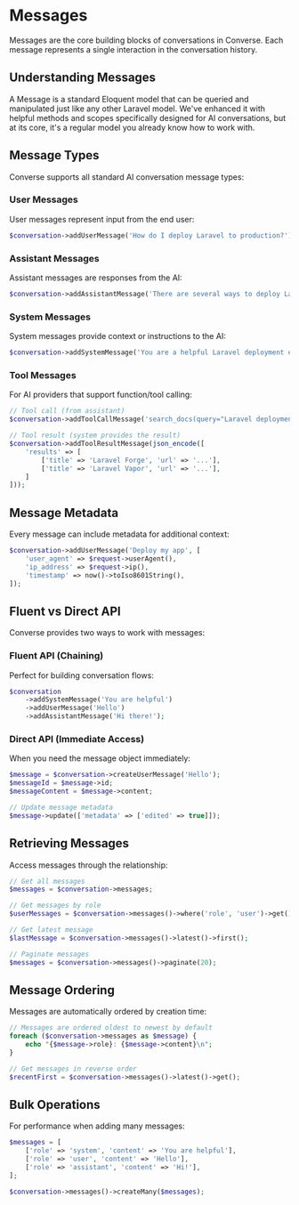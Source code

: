 # Messages

Messages are the core building blocks of conversations in Converse. Each message represents a single interaction in the conversation history.

## Understanding Messages

A Message is a standard Eloquent model that can be queried and manipulated just like any other Laravel model. We've enhanced it with helpful methods and scopes specifically designed for AI conversations, but at its core, it's a regular model you already know how to work with.

## Message Types

Converse supports all standard AI conversation message types:

### User Messages

User messages represent input from the end user:

```php
$conversation->addUserMessage('How do I deploy Laravel to production?');
```

### Assistant Messages

Assistant messages are responses from the AI:

```php
$conversation->addAssistantMessage('There are several ways to deploy Laravel...');
```

### System Messages

System messages provide context or instructions to the AI:

```php
$conversation->addSystemMessage('You are a helpful Laravel deployment expert.');
```

### Tool Messages

For AI providers that support function/tool calling:

```php
// Tool call (from assistant)
$conversation->addToolCallMessage('search_docs(query="Laravel deployment")');

// Tool result (system provides the result)
$conversation->addToolResultMessage(json_encode([
    'results' => [
        ['title' => 'Laravel Forge', 'url' => '...'],
        ['title' => 'Laravel Vapor', 'url' => '...'],
    ]
]));
```

## Message Metadata

Every message can include metadata for additional context:

```php
$conversation->addUserMessage('Deploy my app', [
    'user_agent' => $request->userAgent(),
    'ip_address' => $request->ip(),
    'timestamp' => now()->toIso8601String(),
]);
```

## Fluent vs Direct API

Converse provides two ways to work with messages:

### Fluent API (Chaining)

Perfect for building conversation flows:

```php
$conversation
    ->addSystemMessage('You are helpful')
    ->addUserMessage('Hello')
    ->addAssistantMessage('Hi there!');
```

### Direct API (Immediate Access)

When you need the message object immediately:

```php
$message = $conversation->createUserMessage('Hello');
$messageId = $message->id;
$messageContent = $message->content;

// Update message metadata
$message->update(['metadata' => ['edited' => true]]);
```

## Retrieving Messages

Access messages through the relationship:

```php
// Get all messages
$messages = $conversation->messages;

// Get messages by role
$userMessages = $conversation->messages()->where('role', 'user')->get();

// Get latest message
$lastMessage = $conversation->messages()->latest()->first();

// Paginate messages
$messages = $conversation->messages()->paginate(20);
```

## Message Ordering

Messages are automatically ordered by creation time:

```php
// Messages are ordered oldest to newest by default
foreach ($conversation->messages as $message) {
    echo "{$message->role}: {$message->content}\n";
}

// Get messages in reverse order
$recentFirst = $conversation->messages()->latest()->get();
```

## Bulk Operations

For performance when adding many messages:

```php
$messages = [
    ['role' => 'system', 'content' => 'You are helpful'],
    ['role' => 'user', 'content' => 'Hello'],
    ['role' => 'assistant', 'content' => 'Hi!'],
];

$conversation->messages()->createMany($messages);
``` 